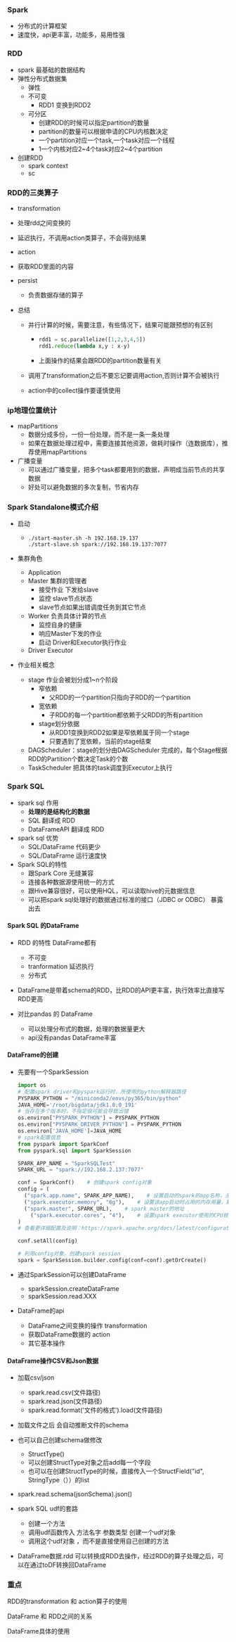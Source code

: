### Spark

- 分布式的计算框架
- 速度快，api更丰富，功能多，易用性强

### RDD

- spark 最基础的数据结构
- 弹性分布式数据集
  - 弹性
  - 不可变
    - RDD1 变换到RDD2 
  - 可分区
    - 创建RDD的时候可以指定partition的数量
    - partition的数量可以根据申请的CPU内核数决定
    - 一个partition对应一个task,一个task对应一个线程
    - 1一个内核对应2~4个task对应2~4个partition
- 创建RDD
  - spark context
  - sc

### RDD的三类算子

-  transformation

  - 处理rdd之间变换的
  - 延迟执行，不调用action类算子，不会得到结果

-  action 

  - 获取RDD里面的内容

- persist

  - 负责数据存储的算子

- 总结

  - 并行计算的时候，需要注意，有些情况下，结果可能跟预想的有区别

    - ```python
      rdd1 = sc.parallelize([1,2,3,4,5])
      rdd1.reduce(lambda x,y : x-y)
      ```

    - 上面操作的结果会跟RDD的partition数量有关

  - 调用了transformation之后不要忘记要调用action,否则计算不会被执行

  - action中的collect操作要谨慎使用



### ip地理位置统计

- mapPartitions
  - 数据分成多份，一份一份处理，而不是一条一条处理
  - 如果在数据处理过程中，需要连接其他资源，做耗时操作（连数据库），推荐使用mapPartitions
- 广播变量
  - 可以通过广播变量，把多个task都要用到的数据，声明成当前节点的共享数据
  - 好处可以避免数据的多次复制，节省内存

### Spark Standalone模式介绍

- 启动

  - ```shell
    ./start-master.sh -h 192.168.19.137
    ./start-slave.sh spark://192.168.19.137:7077
    ```

- 集群角色
  - Application
  - Master 集群的管理者
    - 接受作业 下发给slave
    - 监控 slave节点状态
    - slave节点如果出错调度任务到其它节点
  - Worker 负责具体计算的节点
    - 监控自身的健康
    - 响应Master下发的作业
    - 启动 Driver和Executor执行作业
  - Driver Executor

- 作业相关概念
  - stage 作业会被划分成1~n个阶段
    - 窄依赖
      - 父RDD的一个partition只指向子RDD的一个partition
    - 宽依赖
      - 子RDD的每一个partition都依赖于父RDD的所有partition
    - stage划分依据
      - 从RDD1变换到RDD2如果是窄依赖属于同一个stage
      - 只要遇到了宽依赖，当前的stage结束
  - DAGScheduler：stage的划分由DAGScheduler 完成的，每个Stage根据RDD的Partition个数决定Task的个数
  - TaskScheduler 把具体的task调度到Executor上执行

### Spark SQL

- spark sql 作用
  - **处理的是结构化的数据**
  - SQL 翻译成 RDD
  - DataFrameAPI  翻译成 RDD
- spark sql 优势
  - SQL/DataFrame 代码更少
  - SQL/DataFrame 运行速度快
- Spark SQL的特性
  - 跟Spark Core 无缝兼容
  - 连接各种数据源使用统一的方式
  - 跟Hive兼容很好，可以使用HQL，可以读取hive的元数据信息
  - 可以把spark sql处理好的数据通过标准的接口（JDBC or ODBC） 暴露出去



#### Spark SQL 的DataFrame

- RDD 的特性 DataFrame都有
  - 不可变
  - tranformation 延迟执行
  - 分布式

- DataFrame是带着schema的RDD，比RDD的API更丰富，执行效率比直接写RDD更高
- 对比pandas 的 DataFrame
  - 可以处理分布式的数据，处理的数据量更大
  - api没有pandas DataFrame丰富

#### DataFrame的创建

- 先要有一个SparkSession

  ```python
  import os
  # 配置spark driver和pyspark运行时，所使用的python解释器路径
  PYSPARK_PYTHON = "/miniconda2/envs/py365/bin/python"
  JAVA_HOME='/root/bigdata/jdk1.8.0_191'
  # 当存在多个版本时，不指定很可能会导致出错
  os.environ["PYSPARK_PYTHON"] = PYSPARK_PYTHON
  os.environ["PYSPARK_DRIVER_PYTHON"] = PYSPARK_PYTHON
  os.environ['JAVA_HOME']=JAVA_HOME
  # spark配置信息
  from pyspark import SparkConf
  from pyspark.sql import SparkSession
  
  SPARK_APP_NAME = "SparkSQLTest"
  SPARK_URL = "spark://192.168.2.137:7077"
  
  conf = SparkConf()    # 创建spark config对象
  config = (
  	("spark.app.name", SPARK_APP_NAME),    # 设置启动的spark的app名称，没有提供，将随机产生一个名称
  	("spark.executor.memory", "6g"),    # 设置该app启动时占用的内存用量，默认1g
  	("spark.master", SPARK_URL),    # spark master的地址
      ("spark.executor.cores", "4"),    # 设置spark executor使用的CPU核心数
  )
  # 查看更详细配置及说明：https://spark.apache.org/docs/latest/configuration.html
  
  conf.setAll(config)
  
  # 利用config对象，创建spark session
  spark = SparkSession.builder.config(conf=conf).getOrCreate()
  ```

- 通过SparkSession可以创建DataFrame

  - sparkSession.createDataFrame
  - sparkSession.read.XXX

- DataFrame的api

  - DataFrame之间变换的操作 transformation
  - 获取DataFrame数据的 action
  - 其它基本操作

#### DataFrame操作CSV和Json数据

- 加载csv/json
  - spark.read.csv(文件路径)
  - spark.read.json(文件路径)
  - spark.read.format('文件的格式').load(文件路径)
- 加载文件之后 会自动推断文件的schema
- 也可以自己创建schema做修改
  - StructType()
  - 可以创建StructType对象之后add每一个字段
  - 也可以在创建StructType的时候，直接传入一个StructField("id", StringType（））的list
- spark.read.schema(jsonSchema).json()
- spark SQL udf的套路
  - 创建一个方法
  - 调用udf函数传入 方法名字 参数类型 创建一个udf对象
  - 调用这个udf对象 ，而不是直接使用自己创建的方法

- DataFrame数据.rdd 可以转换成RDD去操作，经过RDD的算子处理之后，可以在通过toDF转换回DataFrame



### 重点

RDD的transformation 和 action算子的使用

DataFrame 和 RDD之间的关系

DataFrame具体的使用